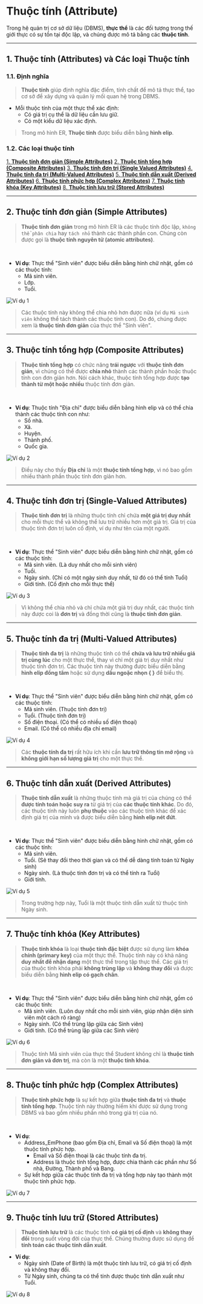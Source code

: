 # Thuộc tính (Attribute)

Trong hệ quản trị cơ sở dữ liệu (DBMS), **thực thể** là các đối tượng trong thế giới thực có sự tồn tại độc lập, và chúng được mô tả bằng các **thuộc tính**.

---

## 1. Thuộc tính (Attributes) và Các loại Thuộc tính

### 1.1. Định nghĩa

>**Thuộc tính** giúp định nghĩa đặc điểm, tính chất để mô tả thực thể, tạo cơ sở để xây dựng và quản lý mối quan hệ trong DBMS.

- Mỗi thuộc tính của một thực thể xác định:
  - Có giá trị cụ thể là dữ liệu cần lưu giữ.
  - Có một kiểu dữ liệu xác định.

>Trong mô hình ER, **Thuộc tính** được biểu diễn bằng **hình elip**.

### 1.2. Các loại thuộc tính

[1. **Thuộc tính đơn giản (Simple Attributes)**](#2-thuộc-tính-đơn-giản-simple-attributes)
[2. **Thuộc tính tổng hợp (Composite Attributes)**](#3-thuộc-tính-tổng-hợp-composite-attributes)
[3. **Thuộc tính đơn trị (Single Valued Attributes)**](#4-thuộc-tính-đơn-trị-single-valued-attributes)
[4. **Thuộc tính đa trị (Multi-Valued Attributes)**](#5-thuộc-tính-đa-trị-multi-valued-attributes)
[5. **Thuộc tính dẫn xuất (Derived Attributes)**](#6-thuộc-tính-dẫn-xuất-derived-attributes)
[6. **Thuộc tính phức hợp (Complex Attributes)**](#8-thuộc-tính-phức-hợp-complex-attributes)
[7. **Thuộc tính khóa (Key Attributes)**](#7-thuộc-tính-khóa-key-attributes)
[8. **Thuộc tính lưu trữ (Stored Attributes)**](#9-thuộc-tính-lưu-trữ-stored-attributes)

---

## 2. Thuộc tính đơn giản (Simple Attributes)

>**Thuộc tính đơn giản** trong mô hình ER là các thuộc tính độc lập, `không thể phân chia` hay `tách nhỏ` thành các thành phần con. Chúng còn được gọi là **thuộc tính nguyên tử (atomic attributes)**.

<br/>

- **Ví dụ**: Thực thể "Sinh viên" được biểu diễn bằng hình chữ nhật, gồm có các thuộc tính:
  - Mã sinh viên.
  - Lớp.
  - Tuổi.

![Ví dụ 1](../../scr/ER_Attribute_Exp1.png)

>Các thuộc tính này không thể chia nhỏ hơn được nữa (ví dụ `Mã sinh viên` không thể tách thành các thuộc tính con). Do đó, chúng được xem là **thuộc tính đơn giản** của thực thể "Sinh viên".

---

## 3. Thuộc tính tổng hợp (Composite Attributes)

>**Thuộc tính tổng hợp** có chức năng **trái ngược** với **thuộc tính đơn giản**, vì chúng có thể được **chia nhỏ** thành các thành phần hoặc thuộc tính con đơn giản hơn. Nói cách khác, thuộc tính tổng hợp được **tạo thành từ một hoặc nhiều** thuộc tính đơn giản.

<br/>

- **Ví dụ**: Thuộc tính "Địa chỉ" được biểu diễn bằng hình elip và có thể chia thành các thuộc tính con như:
  - Số nhà.
  - Xã.
  - Huyện.
  - Thành phố.
  - Quốc gia.

![Ví dụ 2](../../scr/ER_Attribute_Exp2.png)

>Điều này cho thấy **Địa chỉ** là một **thuộc tính tổng hợp**, vì nó bao gồm nhiều thành phần thuộc tính đơn giản hơn.

---

## 4. Thuộc tính đơn trị (Single-Valued Attributes)

>**Thuộc tính đơn trị** là những thuộc tính chỉ chứa **một giá trị duy nhất** cho mỗi thực thể và không thể lưu trữ nhiều hơn một giá trị. Giá trị của thuộc tính đơn trị luôn cố định, ví dụ như tên của một người.

<br/>

- **Ví dụ**: Thực thể "Sinh viên" được biểu diễn bằng hình chữ nhật, gồm có các thuộc tính:
  - Mã sinh viên. (Là duy nhất cho mỗi sinh viên)
  - Tuổi.
  - Ngày sinh. (Chỉ có một ngày sinh duy nhất, từ đó có thể tính Tuổi)
  - Giới tính. (Cố định cho mỗi thực thể) 

![Ví dụ 3](../../scr/ER_Attribute_Exp3.png)

>Vì không thể chia nhỏ và chỉ chứa một giá trị duy nhất, các thuộc tính này được coi là **đơn trị** và đồng thời cũng là **thuộc tính đơn giản**.

---

## 5. Thuộc tính đa trị (Multi-Valued Attributes)

>**Thuộc tính đa trị** là những thuộc tính có thể **chứa và lưu trữ nhiều giá trị cùng lúc** cho một thực thể, thay vì chỉ một giá trị duy nhất như thuộc tính đơn trị. Các thuộc tính này thường được biểu diễn bằng **hình elip đồng tâm** hoặc sử dụng **dấu ngoặc nhọn { }** để biểu thị.

<br/>

- **Ví dụ**: Thực thể "Sinh viên" được biểu diễn bằng hình chữ nhật, gồm có các thuộc tính:
  - Mã sinh viên. (Thuộc tính đơn trị)
  - Tuổi. (Thuộc tính đơn trị)
  - Số điện thoại. (Có thể có nhiều số điện thoại)
  - Email. (Có thể có nhiều địa chỉ email) 

![Ví dụ 4](../../scr/ER_Attribute_Exp4.png)

>Các **thuộc tính đa trị** rất hữu ích khi cần **lưu trữ thông tin mở rộng** và **không giới hạn số lượng giá trị** cho một thực thể.

---

## 6. Thuộc tính dẫn xuất (Derived Attributes)

>**Thuộc tính dẫn xuất** là những thuộc tính mà giá trị của chúng có thể **được tính toán hoặc suy ra** từ giá trị của **các thuộc tính khác**. Do đó, các thuộc tính này luôn **phụ thuộc** vào các thuộc tính khác để xác định giá trị của mình và được biểu diễn bằng **hình elip nét đứt**.

<br/>

- **Ví dụ**: Thực thể "Sinh viên" được biểu diễn bằng hình chữ nhật, gồm có các thuộc tính:
  - Mã sinh viên. 
  - Tuổi. (Sẽ thay đổi theo thời gian và có thể dễ dàng tính toán từ Ngày sinh)
  - Ngày sinh. (Là thuộc tính đơn trị và có thể tính ra Tuổi)
  - Giới tính. 

![Ví dụ 5](../../scr/ER_Attribute_Exp5.png)

>Trong trường hợp này, Tuổi là một thuộc tính dẫn xuất từ thuộc tính Ngày sinh.

---

## 7. Thuộc tính khóa (Key Attributes)

>**Thuộc tính khóa** là loại **thuộc tính đặc biệt** được sử dụng làm **khóa chính (primary key)** của một thực thể. Thuộc tính này có khả năng **duy nhất để nhận dạng** một thực thể trong tập thực thể. Các giá trị của thuộc tính khóa phải **không trùng lặp** và **không thay đổi** và được biểu diễn bằng **hình elip có gạch chân**.

<br/>

- **Ví dụ**: Thực thể "Sinh viên" được biểu diễn bằng hình chữ nhật, gồm có các thuộc tính:
  - Mã sinh viên. (Luôn duy nhất cho mỗi sinh viên, giúp nhận diện sinh viên một cách rõ ràng)
  - Ngày sinh. (Có thể trùng lặp giữa các Sinh viên)
  - Giới tính. (Có thể trùng lặp giữa các Sinh viên)

![Ví dụ 6](../../scr/ER_Attribute_Exp6.png)

>Thuộc tính Mã sinh viên của thực thể Student không chỉ là **thuộc tính đơn giản và đơn trị**, mà còn là một **thuộc tính khóa**.

---

## 8. Thuộc tính phức hợp (Complex Attributes)

>**Thuộc tính phức hợp** là sự kết hợp giữa **thuộc tính đa trị** và **thuộc tính tổng hợp**. Thuộc tính này thường hiếm khi được sử dụng trong DBMS và bao gồm nhiều phần nhỏ trong giá trị của nó.

<br/>

- **Ví dụ**:
  - Address_EmPhone (bao gồm Địa chỉ, Email và Số điện thoại) là một thuộc tính phức hợp.
    - Email và Số điện thoại là các thuộc tính đa trị.
    - Address là thuộc tính tổng hợp, được chia thành các phần như Số nhà, Đường, Thành phố và Bang.
  - Sự kết hợp giữa các thuộc tính đa trị và tổng hợp này tạo thành một thuộc tính phức hợp.

![Ví dụ 7](../../scr/ER_Attribute_Exp7.png)

---

## 9. Thuộc tính lưu trữ (Stored Attributes)

>**Thuộc tính lưu trữ** là các thuộc tính **có giá trị cố định** và **không thay đổi** trong suốt vòng đời của thực thể. Chúng thường được sử dụng để **tính toán các thuộc tính dẫn xuất**.

- **Ví dụ**:
  - Ngày sinh (Date of Birth) là một thuộc tính lưu trữ, có giá trị cố định và không thay đổi.
  - Từ Ngày sinh, chúng ta có thể tính được thuộc tính dẫn xuất như Tuổi.

![Ví dụ 8](../../scr/ER_Attribute_Exp8.png)
